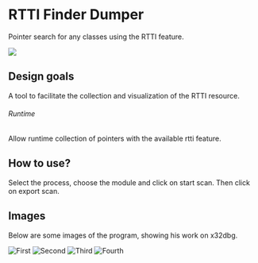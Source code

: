# RTTI Finder Dumper
 Pointer search for any classes using the RTTI feature.
 
[![](https://img.shields.io/github/license/theluc4s/Class-Finder-Dumper.svg)](LICENSE)

## Design goals
A tool to facilitate the collection and visualization of the RTTI resource.

###### Runtime
Allow runtime collection of pointers with the available rtti feature.

## How to use?
Select the process, choose the module and click on start scan.
Then click on export scan.

## Images
Below are some images of the program, showing his work on x32dbg.

![First](Images/first.png)
![Second](Images/second.png)
![Third](Images/third.png)
![Fourth](Images/fourth.png)
